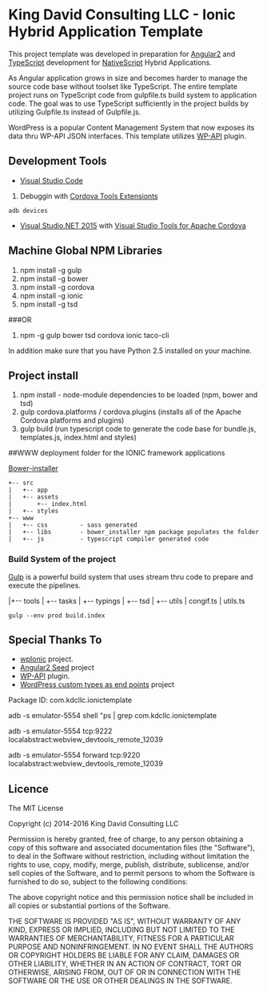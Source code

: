 # King David Consulting LLC - Ionic Hybrid Application Template

This project template was developed in preparation for [Angular2](https://angular.io/) 
and [TypeScript](http://www.typescriptlang.org/) development for [NativeScript](https://www.nativescript.org/) Hybrid Applications.

As Angular application grows in size and becomes harder to manage the source code base without toolset like TypeScript. 
The entire template project runs on TypeScript code from gulpfile.ts build system to application code. 
The goal was to use TypeScript sufficiently in the project builds by utilizing Gulpfile.ts instead of Gulpfile.js.


WordPress is a popular Content Management System that now exposes its data thru WP-API JSON interfaces.
This template utilizes [WP-API](https://github.com/WP-API/WP-API) plugin.

## Development Tools
* [Visual Studio Code](https://code.visualstudio.com/)
1. Debuggin with [Cordova Tools Extensionts](https://marketplace.visualstudio.com/items?itemName=vsmobile.cordova-tools)
```
adb devices
```

* [Visual Studio.NET 2015](https://www.visualstudio.com/) with [Visual Studio Tools for Apache Cordova](https://taco.visualstudio.com/)

## Machine Global NPM Libraries
1. npm install -g gulp
2. npm install -g bower
3. npm install -g cordova 
4. npm install -g ionic
5. npm install -g tsd

###OR
1. npm -g gulp bower tsd cordova ionic taco-cli

In addition make sure that you have Python 2.5 installed on your machine.

## Project install
1. npm install - node-module dependencies to be loaded (npm, bower and tsd)
2. gulp cordova.platforms / cordova.plugins (installs all of the Apache Cordova platforms and plugins)
3. gulp build (run typescript code to generate the code base for bundle.js, templates.js, index.html and styles)

##WWW deployment folder for the IONIC framework applications

[Bower-installer](https://www.npmjs.com/package/bower-installer)
```
+-- src
|   +-- app
|   +-- assets
|       +-- index.html
|   +-- styles
+-- www
|   +-- css         - sass generated
|   +-- libs        - bower_installer npm package populates the folder
|   +-- js          - typescript compiler generated code
``` 

### Build System of the project
[Gulp]() is a powerful build system that uses stream thru code to prepare and execute the pipelines.

|+-- tools
|       +-- tasks
|       +-- typings
|               +-- tsd
|       +-- utils
|       congif.ts
|       utils.ts
      
```
gulp --env prod build.index
```
## Special Thanks To
* [wpIonic](https://github.com/scottopolis/wpIonic/) project. 
* [Angular2 Seed](https://github.com/mgechev/angular2-seed) project
* [WP-API](https://github.com/WP-API/WP-API) plugin.
* [WordPress custom types as end points](https://wordpress.org/plugins/rest-api-enabler/) project


Package ID: 
com.kdcllc.ionictemplate

adb -s emulator-5554 shell "ps | grep com.kdcllc.ionictemplate

adb -s emulator-5554 tcp:9222 localabstract:webview_devtools_remote_12039

adb -s emulator-5554 forward tcp:9220 localabstract:webview_devtools_remote_12039
## Licence ##

The MIT License

Copyright (c) 2014-2016 King David Consulting LLC

Permission is hereby granted, free of charge, to any person obtaining a copy of this software and associated documentation files (the "Software"), to deal in the Software without restriction, including without limitation the rights to use, copy, modify, merge, publish, distribute, sublicense, and/or sell copies of the Software, and to permit persons to whom the Software is furnished to do so, subject to the following conditions:

The above copyright notice and this permission notice shall be included in all copies or substantial portions of the Software.

THE SOFTWARE IS PROVIDED "AS IS", WITHOUT WARRANTY OF ANY KIND, EXPRESS OR IMPLIED, INCLUDING BUT NOT LIMITED TO THE WARRANTIES OF MERCHANTABILITY, FITNESS FOR A PARTICULAR PURPOSE AND NONINFRINGEMENT. IN NO EVENT SHALL THE AUTHORS OR COPYRIGHT HOLDERS BE LIABLE FOR ANY CLAIM, DAMAGES OR OTHER LIABILITY, WHETHER IN AN ACTION OF CONTRACT, TORT OR OTHERWISE, ARISING FROM, OUT OF OR IN CONNECTION WITH THE SOFTWARE OR THE USE OR OTHER DEALINGS IN THE SOFTWARE.
